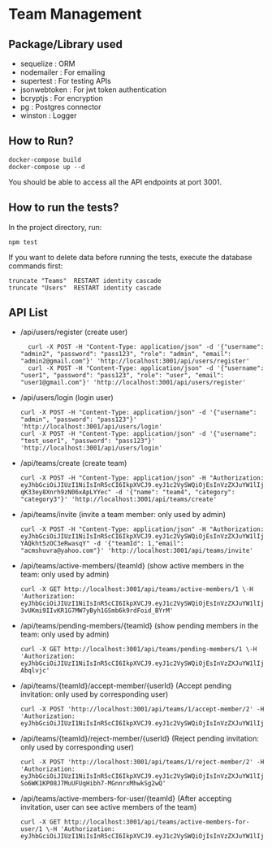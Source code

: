 # Team Management
## Package/Library used
- sequelize : ORM
- nodemailer : For emailing
- supertest : For testing APIs
- jsonwebtoken : For jwt token authentication
- bcryptjs : For encryption 
- pg : Postgres connector
- winston : Logger
## How to Run?
```
docker-compose build
docker-compose up --d
```
You should be able to access all the API endpoints at port 3001.

## How to run the tests?
In the project directory, run:
```
npm test
```
If you want to delete data before running the tests, execute the database commands first:
```
truncate "Teams"  RESTART identity cascade
truncate "Users"  RESTART identity cascade
```
## API List

- /api/users/register (create user)


        curl -X POST -H "Content-Type: application/json" -d '{"username": "admin2", "password": "pass123", "role": "admin", "email": "admin2@gmail.com"}' 'http://localhost:3001/api/users/register'
        curl -X POST -H "Content-Type: application/json" -d '{"username": "user1", "password": "pass123", "role": "user", "email": "user1@gmail.com"}' 'http://localhost:3001/api/users/register'

- /api/users/login (login user)

      curl -X POST -H "Content-Type: application/json" -d '{"username": "admin", "password": "pass123"}' 'http://localhost:3001/api/users/login'
      curl -X POST -H "Content-Type: application/json" -d '{"username": "test_user1", "password": "pass123"}' 'http://localhost:3001/api/users/login'

- /api/teams/create (create team)

      curl -X POST -H "Content-Type: application/json" -H "Authorization: eyJhbGciOiJIUzI1NiIsInR5cCI6IkpXVCJ9.eyJ1c2VySWQiOjEsInVzZXJuYW1lIjoiYWRtaW4iLCJyb2xlIjoiYWRtaW4iLCJpYXQiOjE2OTQ4NzA4OTMsImV4cCI6MTY5NDg3NDQ5M30.vvqjE76TygmE5iA4Qy-qK33ey8Xnrh9zN06xApLYYec" -d '{"name": "team4", "category": "category3"}' 'http://localhost:3001/api/teams/create'
      
- /api/teams/invite (invite a team member: only used by admin)

      curl -X POST -H "Content-Type: application/json" -H "Authorization: eyJhbGciOiJIUzI1NiIsInR5cCI6IkpXVCJ9.eyJ1c2VySWQiOjEsInVzZXJuYW1lIjoiYWRtaW4iLCJyb2xlIjoiYWRtaW4iLCJpYXQiOjE2OTQ4Njk5NDMsImV4cCI6MTY5NDg3MzU0M30.mlb6FCOmQ6dwPwo2ZmTlrJb4-YAQkht5zOC3eRwasqY" -d '{"teamId": 1,"email": "acmshuvra@yahoo.com"}' 'http://localhost:3001/api/teams/invite'
      
- /api/teams/active-members/{teamId} (show active members in the team: only used by admin)

      curl -X GET http://localhost:3001/api/teams/active-members/1 \-H 'Authorization: eyJhbGciOiJIUzI1NiIsInR5cCI6IkpXVCJ9.eyJ1c2VySWQiOjEsInVzZXJuYW1lIjoiYWRtaW4iLCJyb2xlIjoiYWRtaW4iLCJpYXQiOjE2OTQ3MzI0MjEsImV4cCI6MTY5NDczNjAyMX0.1-3vUKmi9IIvKR1G7MW7yByh1GSmb6k9rdFoid_BYrM'
      
- /api/teams/pending-members/{teamId} (show pending members in the team: only used by admin)

      curl -X GET http://localhost:3001/api/teams/pending-members/1 \-H 'Authorization: eyJhbGciOiJIUzI1NiIsInR5cCI6IkpXVCJ9.eyJ1c2VySWQiOjEsInVzZXJuYW1lIjoiYWRtaW4iLCJyb2xlIjoiYWRtaW4iLCJpYXQiOjE2OTQ4OTI5NzMsImV4cCI6MTY5NDg5NjU3M30.l_edUG9sJkUyj0a8pKKDLX3_ddqvEhV4tV4-Abqlvjc'
      
- /api/teams/{teamId}/accept-member/{userId} (Accept pending invitation: only used by corresponding user)

      curl -X POST 'http://localhost:3001/api/teams/1/accept-member/2' -H 'Authorization: eyJhbGciOiJIUzI1NiIsInR5cCI6IkpXVCJ9.eyJ1c2VySWQiOjIsInVzZXJuYW1lIjoidGVzdF91c2VyMSIsInJvbGUiOiJ1c2VyIiwiaWF0IjoxNjk0OTAwMDQ1LCJleHAiOjE2OTQ5MDM2NDV9.s0UKmUIUMiFxhZghwBBPZXPxKapnI1YMiXSGDdrjFqA'
      
- /api/teams/{teamId}/reject-member/{userId} (Reject pending invitation: only used by corresponding user)

      curl -X POST 'http://localhost:3001/api/teams/1/reject-member/2' -H 'Authorization: eyJhbGciOiJIUzI1NiIsInR5cCI6IkpXVCJ9.eyJ1c2VySWQiOjIsInVzZXJuYW1lIjoidXNlcjEiLCJyb2xlIjoidXNlciIsImlhdCI6MTY5NDczNjI2NCwiZXhwIjoxNjk0NzM5ODY0fQ.mrp-So6WK1KP08J7MuUFUqHibh7-MGnnrxMhwkSg2wQ'  
      
- /api/teams/active-members-for-user/{teamId} (After accepting invitation, user can see active members of the team)

      curl -X GET http://localhost:3001/api/teams/active-members-for-user/1 \-H 'Authorization: eyJhbGciOiJIUzI1NiIsInR5cCI6IkpXVCJ9.eyJ1c2VySWQiOjIsInVzZXJuYW1lIjoidXNlcjEiLCJyb2xlIjoidXNlciIsImlhdCI6MTY5NDc4NjU1NywiZXhwIjoxNjk0NzkwMTU3fQ.PCCf17OgVl17k8BJxKvKrmirxgoi1Uv4ywjrihgRiII'





